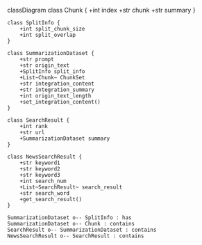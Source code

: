 classDiagram
    class Chunk {
        +int index
        +str chunk
        +str summary
    }

    class SplitInfo {
        +int split_chunk_size
        +int split_overlap
    }

    class SummarizationDataset {
        +str prompt
        +str origin_text
        +SplitInfo split_info
        +List~Chunk~ ChunkSet
        +str integration_content
        +str integration_summary
        +int origin_text_length
        +set_integration_content()
    }

    class SearchResult {
        +int rank
        +str url
        +SummarizationDataset summary
    }

    class NewsSearchResult {
        +str keyword1
        +str keyword2
        +str keyword3
        +int search_num
        +List~SearchResult~ search_result
        +str search_word
        +get_search_result()
    }

    SummarizationDataset o-- SplitInfo : has
    SummarizationDataset o-- Chunk : contains
    SearchResult o-- SummarizationDataset : contains
    NewsSearchResult o-- SearchResult : contains
